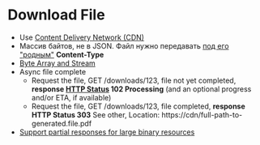 # Download File

- Use [Content Delivery Network (CDN)](../../arch/system.class/cdn.md)
- Массив байтов, не в JSON. Файл нужно передавать [под его "родным"](https://code-maze.com/aspnetcore-web-api-return-file/) __Content-Type__
- [Byte Array and Stream](https://code-maze.com/aspnetcore-web-api-return-file/)
- Async file complete
	- Request the file, GET /downloads/123, file not yet completed, __response [HTTP Status](../../../api/api-http-status.md) 102 Processing__ (and an optional progress and/or ETA, if available)
	- Request the file, GET /downloads/123, file completed, __response HTTP Status 303__ See other, Location: https://cdn/full-path-to-generated.file.pdf
- [Support partial responses for large binary resources](https://learn.microsoft.com/en-us/azure/architecture/best-practices/api-design#support-partial-responses-for-large-binary-resources)